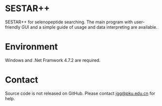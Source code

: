 # SESTAR++
SESTAR++ for selenopeptide searching. The main program with user-friendly GUI and a simple guide of usage and data interpreting are available.

# Environment
Windows and .Net Framwork 4.7.2 are required.

# Contact
Source code is not released on GitHub. Please contact jgg@pku.edu.cn for help.
